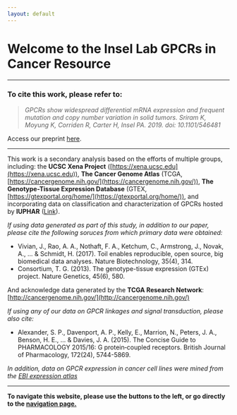 ```yaml
---
layout: default
---
```


# [](#header-1)Welcome to the Insel Lab GPCRs in Cancer Resource

* * *

### To cite this work, please refer to:

> *GPCRs show widespread differential mRNA expression and frequent mutation and copy number variation in solid tumors. Sriram K, Moyung K, Corriden R, Carter H, Insel PA.     2019. doi: 10.1101/546481*

Access our preprint [here](https://www.biorxiv.org/content/10.1101/546481v1).



* * *

This work is a secondary analysis based on the efforts of multiple groups, including: the **UCSC Xena Project** ([https://xena.ucsc.edu](https://xena.ucsc.edu)), **The Cancer Genome Atlas** (TCGA, [https://cancergenome.nih.gov/](https://cancergenome.nih.gov/)), **The Genotype-Tissue Expression Database** (GTEX, [https://gtexportal.org/home/](https://gtexportal.org/home/)), and incorporating data on classification and characterization of GPCRs hosted by **IUPHAR** ([Link](http://www.guidetopharmacology.org/GRAC/ReceptorFamiliesForward?type=GPCR)).

*If using data generated as part of this study, in addition to our paper, please cite the following soruces from which primary data were obtained:*

* Vivian, J., Rao, A. A., Nothaft, F. A., Ketchum, C., Armstrong, J., Novak, A., ... & Schmidt, H. (2017). Toil enables reproducible, open   source, big biomedical data analyses. Nature Biotechnology, 35(4), 314.
* Consortium, T. G. (2013). The genotype-tissue expression (GTEx) project. Nature Genetics, 45(6), 580.

And acknowledge data generated by the **TCGA Research Network**: [http://cancergenome.nih.gov/](http://cancergenome.nih.gov/)

*If using any of our data on GPCR linkages and signal transduction, please also cite:*

* Alexander, S. P., Davenport, A. P., Kelly, E., Marrion, N., Peters, J. A., Benson, H. E., ... & Davies, J. A. (2015). The Concise Guide   to PHARMACOLOGY 2015/16: G protein‐coupled receptors. British Journal of Pharmacology, 172(24), 5744-5869.


*In addition, data on GPCR expression in cancer cell lines were mined from the [EBI expression atlas](https://www.ebi.ac.uk/gxa/home)*

* * *

**To navigate this website, please use the buttons to the left, or go directly to the [navigation page.](https://insellab.github.io/navigation)**
